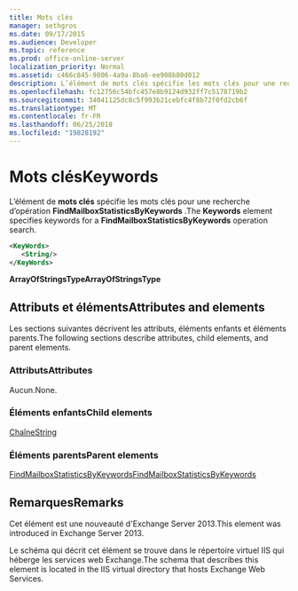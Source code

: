 ```yaml
---
title: Mots clés
manager: sethgros
ms.date: 09/17/2015
ms.audience: Developer
ms.topic: reference
ms.prod: office-online-server
localization_priority: Normal
ms.assetid: c466c845-9806-4a9a-8ba6-ee908b80d012
description: L’élément de mots clés spécifie les mots clés pour une recherche d’opération FindMailboxStatisticsByKeywords.
ms.openlocfilehash: fc12756c54bfc457e8b9124d932ff7c5178719b2
ms.sourcegitcommit: 34041125dc8c5f993b21cebfc4f8b72f0fd2cb6f
ms.translationtype: MT
ms.contentlocale: fr-FR
ms.lasthandoff: 06/25/2018
ms.locfileid: "19828192"
---
```

# <a name="keywords"></a><span data-ttu-id="360a7-103">Mots clés</span><span class="sxs-lookup"><span data-stu-id="360a7-103">Keywords</span></span>

<span data-ttu-id="360a7-104">L’élément de **mots clés** spécifie les mots clés pour une recherche d’opération **FindMailboxStatisticsByKeywords** .</span><span class="sxs-lookup"><span data-stu-id="360a7-104">The **Keywords** element specifies keywords for a **FindMailboxStatisticsByKeywords** operation search.</span></span> 
  
```XML
<KeyWords>
   <String/>
</KeyWords>
```

 <span data-ttu-id="360a7-105">**ArrayOfStringsType**</span><span class="sxs-lookup"><span data-stu-id="360a7-105">**ArrayOfStringsType**</span></span>
## <a name="attributes-and-elements"></a><span data-ttu-id="360a7-106">Attributs et éléments</span><span class="sxs-lookup"><span data-stu-id="360a7-106">Attributes and elements</span></span>

<span data-ttu-id="360a7-107">Les sections suivantes décrivent les attributs, éléments enfants et éléments parents.</span><span class="sxs-lookup"><span data-stu-id="360a7-107">The following sections describe attributes, child elements, and parent elements.</span></span>
  
### <a name="attributes"></a><span data-ttu-id="360a7-108">Attributs</span><span class="sxs-lookup"><span data-stu-id="360a7-108">Attributes</span></span>

<span data-ttu-id="360a7-109">Aucun.</span><span class="sxs-lookup"><span data-stu-id="360a7-109">None.</span></span>
  
### <a name="child-elements"></a><span data-ttu-id="360a7-110">Éléments enfants</span><span class="sxs-lookup"><span data-stu-id="360a7-110">Child elements</span></span>

[<span data-ttu-id="360a7-111">Chaîne</span><span class="sxs-lookup"><span data-stu-id="360a7-111">String</span></span>](string.md)
  
### <a name="parent-elements"></a><span data-ttu-id="360a7-112">Éléments parents</span><span class="sxs-lookup"><span data-stu-id="360a7-112">Parent elements</span></span>

[<span data-ttu-id="360a7-113">FindMailboxStatisticsByKeywords</span><span class="sxs-lookup"><span data-stu-id="360a7-113">FindMailboxStatisticsByKeywords</span></span>](findmailboxstatisticsbykeywords.md)
  
## <a name="remarks"></a><span data-ttu-id="360a7-114">Remarques</span><span class="sxs-lookup"><span data-stu-id="360a7-114">Remarks</span></span>

<span data-ttu-id="360a7-115">Cet élément est une nouveauté d'Exchange Server 2013.</span><span class="sxs-lookup"><span data-stu-id="360a7-115">This element was introduced in Exchange Server 2013.</span></span>
  
<span data-ttu-id="360a7-116">Le schéma qui décrit cet élément se trouve dans le répertoire virtuel IIS qui héberge les services web Exchange.</span><span class="sxs-lookup"><span data-stu-id="360a7-116">The schema that describes this element is located in the IIS virtual directory that hosts Exchange Web Services.</span></span>
  

